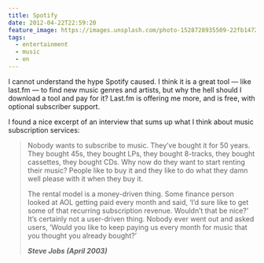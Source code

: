 ```yaml
---
title: Spotify
date: 2012-04-22T22:59:20
feature_image: https://images.unsplash.com/photo-1528728935509-22fb14722a30?ixlib=rb-0.3.5&q=80&fm=jpg&crop=entropy&cs=tinysrgb&w=1080&fit=max&ixid=eyJhcHBfaWQiOjExNzczfQ&s=e6928d992957d2618b9ee5694156ddea
tags:
  - entertainment
  - music
  - en
---
```


I cannot understand the hype Spotify caused. I think it is a great tool — like last.fm — to find new music genres and artists, but why the hell should I download a tool and pay for it? Last.fm is offering me more, and is free, with optional subscriber support.

I found a nice excerpt of an interview that sums up what I think about music subscription services:

> Nobody wants to subscribe to music. They’ve bought it for 50 years. They bought 45s, they bought LPs, they bought 8-tracks, they bought cassettes, they bought CDs. Why now do they want to start renting their music? People like to buy it and they like to do what they damn well please with it when they buy it.
>
> The rental model is a money-driven thing. Some finance person looked at AOL getting paid every month and said, ‘I’d sure like to get some of that recurring subscription revenue. Wouldn’t that be nice?’ It’s certainly not a user-driven thing. Nobody ever went out and asked users, ‘Would you like to keep paying us every month for music that you thought you already bought?’
>
> ***Steve Jobs (April 2003)***

